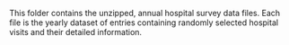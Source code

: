 This folder contains the unzipped, annual hospital survey data files. Each file is the yearly dataset of entries 
containing randomly selected hospital visits and their detailed information.
